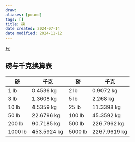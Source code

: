 ```yaml
---
draw:
aliases: [pound]
tags: []
title: 磅
date created: 2024-07-14
date modified: 2024-11-12
---
```


[尺](尺.md)

## 磅与千克换算表

|磅|千克|磅|千克|
|---|---|---|---|
|1 lb|0.4536 kg|2 lb|0.9072 kg|
|3 lb|1.3608 kg|5 lb|2.268 kg|
|10 lb|4.5359 kg|25 lb|11.3398 kg|
|50 lb|22.6796 kg|100 lb|45.3592 kg|
|200 lb|90.7185 kg|500 lb|226.7962 kg|
|1000 lb|453.5924 kg|5000 lb|2267.9619 kg|
